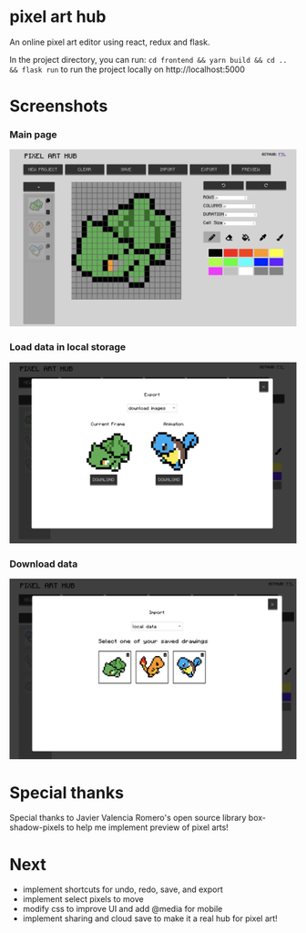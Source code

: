 # pixel art hub

An online pixel art editor using react, redux and flask. 

In the project directory, you can run: `cd frontend && yarn build && cd .. && flask run` to run the project locally on http://localhost:5000

# Screenshots
### Main page
![main page](/docs/screenshot1.png)

### Load data in local storage
![load data](/docs/screenshot2.png)

### Download data
![download](/docs/screenshot3.png)

# Special thanks
Special thanks to Javier Valencia Romero's open source library box-shadow-pixels to help me implement preview of pixel arts!

# Next
* implement shortcuts for undo, redo, save, and export
* implement select pixels to move
* modify css to improve UI and add @media for mobile
* implement sharing and cloud save to make it a real hub for pixel art!
